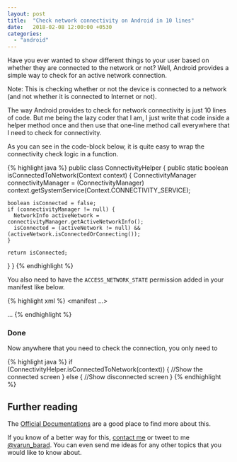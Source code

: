 ```yaml
---
layout: post
title:  "Check network connectivity on Android in 10 lines"
date:   2018-02-08 12:00:00 +0530
categories: 
  - "android"
---
```

Have you ever wanted to show different things to your user based on whether they are connected to the network or not? Well, Android provides a simple way to check for an active network connection.

Note: This is checking whether or not the device is connected to a network (and not whether it is connected to Internet or not).

The way Android provides to check for network connectivity is just 10 lines of code. But me being the lazy coder that I am, I just write that code inside a helper method once and then use that one-line method call everywhere that I need to check for connectivity.

As you can see in the code-block below, it is quite easy to wrap the connectivity check logic in a function.

{% highlight java %}
public class ConnectivityHelper {
  public static boolean isConnectedToNetwork(Context context) {
    ConnectivityManager connectivityManager =
        (ConnectivityManager) context.getSystemService(Context.CONNECTIVITY_SERVICE);
    
    boolean isConnected = false;
    if (connectivityManager != null) {
      NetworkInfo activeNetwork = connectivityManager.getActiveNetworkInfo();
      isConnected = (activeNetwork != null) && (activeNetwork.isConnectedOrConnecting());
    }
    
    return isConnected;
  }
}
{% endhighlight %}

You also need to have the `ACCESS_NETWORK_STATE` permission added in your manifest like below.

{% highlight xml %}
<manifest ...>
  
  <uses-permission android:name="android.permission.ACCESS_NETWORK_STATE" />
  <application ...>
    ...
  </application>
</manifest>
{% endhighlight %}

### Done

Now anywhere that you need to check the connection, you only need to

{% highlight java %}
if (ConnectivityHelper.isConnectedToNetwork(context)) {
  //Show the connected screen
} else {
  //Show disconnected screen
}
{% endhighlight %}

## Further reading

The [Official Documentations][android-documentation-connectivity] are a good place to find more about this.

If you know of a better way for this, [contact me][varun-contact] or tweet to me [@varun_barad][varun-twitter]. You can even send me ideas for any other topics that you would like to know about.

[varun-contact]: https://varunbarad.com/contact
[varun-twitter]: https://twitter.com/varun_barad
[android-documentation-connectivity]: https://developer.android.com/training/monitoring-device-state/connectivity-monitoring.html
